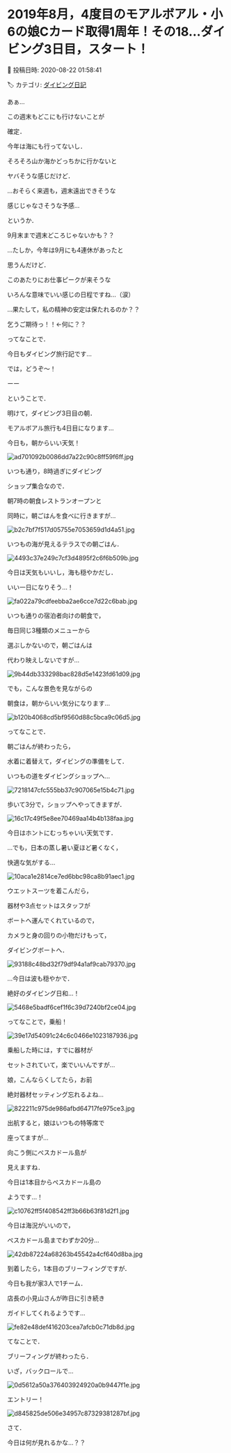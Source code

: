 # 2019年8月，4度目のモアルボアル・小6の娘Cカード取得1周年！その18…ダイビング3日目，スタート！

📅 投稿日時: 2020-08-22 01:58:41

🏷️ カテゴリ: [ダイビング日記](ce3a7a8d424d112fce83ee85c81a0e344.md)

あぁ…


この週末もどこにも行けないことが


確定．


今年は海にも行ってないし．


そろそろ山か海かどっちかに行かないと


ヤバそうな感じだけど．


…おそらく来週も，週末遠出できそうな


感じじゃなさそうな予感…





というか．


9月末まで週末どころじゃないかも？？


…たしか，今年は9月にも4連休があったと


思うんだけど．


このあたりにお仕事ピークが来そうな


いろんな意味でいい感じの日程ですね…（涙）





…果たして，私の精神の安定は保たれるのか？？


乞うご期待っ！！←何に？？





ってなことで．


今日もダイビング旅行記です…





では，どうぞ～！


ーー





ということで．


明けて，ダイビング3日目の朝．


モアルボアル旅行も4日目になります…





今日も，朝からいい天気！




![ad701092b0086dd7a22c90c8ff59f6ff.jpg](images/ad701092b0086dd7a22c90c8ff59f6ff.jpg)




いつも通り，8時過ぎにダイビング


ショップ集合なので．


朝7時の朝食レストランオープンと


同時に，朝ごはんを食べに行きますが…




![b2c7bf7f517d05755e7053659d1d4a51.jpg](images/b2c7bf7f517d05755e7053659d1d4a51.jpg)




いつもの海が見えるテラスでの朝ごはん．




![4493c37e249c7cf3d4895f2c6f6b509b.jpg](images/4493c37e249c7cf3d4895f2c6f6b509b.jpg)




今日は天気もいいし，海も穏やかだし．


いい一日になりそう…！




![fa022a79cdfeebba2ae6cce7d22c6bab.jpg](images/fa022a79cdfeebba2ae6cce7d22c6bab.jpg)







いつも通りの宿泊者向けの朝食で，


毎日同じ3種類のメニューから


選ぶしかないので，朝ごはんは


代わり映えしないですが…




![9b44db333298bac828d5e1423fd61d09.jpg](images/9b44db333298bac828d5e1423fd61d09.jpg)




でも，こんな景色を見ながらの


朝食は，朝からいい気分になります…




![b120b4068cd5bf9560d88c5bca9c06d5.jpg](images/b120b4068cd5bf9560d88c5bca9c06d5.jpg)







ってなことで．


朝ごはんが終わったら，


水着に着替えて，ダイビングの準備をして．


いつもの道をダイビングショップへ…




![7218147cfc555bb37c907065e15b4c71.jpg](images/7218147cfc555bb37c907065e15b4c71.jpg)




歩いて3分で，ショップへやってきますが．




![16c17c49f5e8ee70469aa14b4b138faa.jpg](images/16c17c49f5e8ee70469aa14b4b138faa.jpg)




今日はホントにむっちゃいい天気です．


…でも，日本の蒸し暑い夏ほど暑くなく，


快適な気がする…




![10aca1e2814ce7ed6bbc98ca8b91aec1.jpg](images/10aca1e2814ce7ed6bbc98ca8b91aec1.jpg)




ウエットスーツを着こんだら，


器材や3点セットはスタッフが


ボートへ運んでくれているので，


カメラと身の回りの小物だけもって，


ダイビングボートへ．




![93188c48bd32f79df94a1af9cab79370.jpg](images/93188c48bd32f79df94a1af9cab79370.jpg)




…今日は波も穏やかで．


絶好のダイビング日和…！




![5468e5badf6cef1f6c39d7240bf2ce04.jpg](images/5468e5badf6cef1f6c39d7240bf2ce04.jpg)




ってなことで，乗船！




![39e17d54091c24c6c0466e1023187936.jpg](images/39e17d54091c24c6c0466e1023187936.jpg)




乗船した時には，すでに器材が


セットされていて，楽でいいんですが…


娘，こんならくしてたら，お前


絶対器材セッティング忘れるよね…




![822211c975de986afbd64717fe975ce3.jpg](images/822211c975de986afbd64717fe975ce3.jpg)







出航すると，娘はいつもの特等席で


座ってますが…


向こう側にぺスカドール島が


見えますね．


今日は1本目からぺスカドール島の


ようです…！




![c10762ff5f408542ff3b66b63f81d2f1.jpg](images/c10762ff5f408542ff3b66b63f81d2f1.jpg)







今日は海況がいいので，


ぺスカドール島までわずか20分…




![42db87224a68263b45542a4cf640d8ba.jpg](images/42db87224a68263b45542a4cf640d8ba.jpg)







到着したら，1本目のブリーフィングですが．


今日も我が家3人で1チーム．


店長の小見山さんが昨日に引き続き


ガイドしてくれるようです…




![fe82e48def416203cea7afcb0c71db8d.jpg](images/fe82e48def416203cea7afcb0c71db8d.jpg)







てなことで．


ブリーフィングが終わったら．


いざ，バックロールで…




![0d5612a50a376403924920a0b9447f1e.jpg](images/0d5612a50a376403924920a0b9447f1e.jpg)




エントリー！




![d845825de506e34957c87329381287bf.jpg](images/d845825de506e34957c87329381287bf.jpg)




さて．


今日は何が見れるかな…？？

